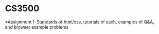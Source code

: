 # CS3500

*Assignment 1: Standards of html/css, tutorials of each, examples of Q&A, and browser example problems
